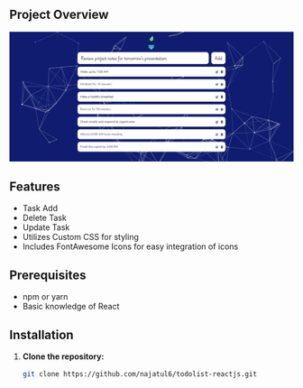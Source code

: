 
## Project Overview

![Project View](https://github.com/najatul6/todolist-reactjs/blob/main/src/assets/Preview.png)


## Features

- Task Add
- Delete Task
- Update Task
- Utilizes Custom CSS for styling
- Includes FontAwesome Icons for easy integration of icons

## Prerequisites

- npm or yarn
- Basic knowledge of React


## Installation

1. **Clone the repository:**

   ```bash
   git clone https://github.com/najatul6/todolist-reactjs.git